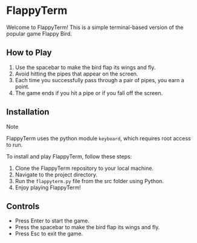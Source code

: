 # FlappyTerm

Welcome to FlappyTerm! This is a simple terminal-based version of the popular game Flappy Bird.

## How to Play

1. Use the spacebar to make the bird flap its wings and fly.
2. Avoid hitting the pipes that appear on the screen.
3. Each time you successfully pass through a pair of pipes, you earn a point.
4. The game ends if you hit a pipe or if you fall off the screen.

## Installation

> [!NOTE]
> FlappyTerm uses the python module `keyboard`, which requires root access to run.

To install and play FlappyTerm, follow these steps:

1. Clone the FlappyTerm repository to your local machine.
2. Navigate to the project directory.
3. Run the `flappyterm.py` file from the src folder using Python.
4. Enjoy playing FlappyTerm!

## Controls

- Press Enter to start the game.
- Press the spacebar to make the bird flap its wings and fly.
- Press Esc to exit the game.
